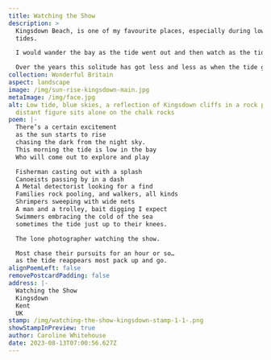 ```yaml
---
title: Watching the Show
description: >
  Kingsdown Beach, is one of my favourite places, especially during low spring
  tides.

  I would wander the bay as the tide went out and then watch as the tide came back in, if it was early I would usually have the bay to myself, maybe sharing it with the occasional person walking a dog and various seabirds.

  Over the years this solitude has got less and less as when the tide goes out the bay now comes to life with visitors engaging in all sorts of activities and, as the tide predictably returns, one by one they disappear.
collection: Wonderful Britain
aspect: landscape
image: /img/sun-rise-kingsdown-main.jpg
metaImage: /img/face.jpg
alt: Low tide, blue skies, a reflection of Kingsdown cliffs in a rock pool, a
  distant figure sits alone on the chalk rocks
poem: |-
  There’s a certain excitement
  as the sun starts to rise 
  chasing the dark from the night sky.
  This morning the tide is low in the bay
  Who will come out to explore and play

  Fisherman casting out with a splash
  Canoeists passing by in a dash
  A Metal detectorist looking for a find
  Families rock pooling, and walkers, all kinds
  Shrimpers sweeping with wide nets
  A man and a trolley, bait digging I expect
  Swimmers embracing the cold of the sea
  sometimes the tide just up to their knees.

  The lone photographer watching the show.

  Most chase their pursuits for an hour or so…
  as the tide reappears most pack up and go.
alignPoemLeft: false
removePostcardPadding: false
address: |-
  Watching the Show
  Kingsdown
  Kent
  UK
stamp: /img/watching-the-show-kingsdown-stamp-1-1-.png
showStampInPreview: true
author: Caroline Whitehouse
date: 2023-08-13T07:00:56.627Z
---
```

